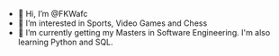 - 👋 Hi, I’m @FKWafc
- 👀 I’m interested in Sports, Video Games and Chess
- 🌱 I’m currently getting my Masters in Software Engineering. I'm also learning Python and SQL.


<!---
FKWafc/FKWafc is a ✨ special ✨ repository because its `README.md` (this file) appears on your GitHub profile.
You can click the Preview link to take a look at your changes.
--->
